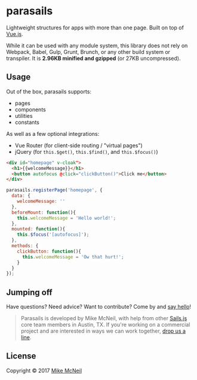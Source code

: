 # parasails

Lightweight structures for apps with more than one page.  Built on top of [Vue.js](https://vuejs.org).

While it can be used with any module system, this library does not rely on Webpack, Babel, Gulp, Grunt, Brunch, or any other build system or transpiler.  It is **2.96KB minified and gzipped** (or 27KB uncompressed).


## Usage

Out of the box, parasails supports:
 - pages
 - components
 - utilities
 - constants

As well as a few optional integrations:
 - Vue Router (for client-side routing / "virtual pages")
 - jQuery (for `this.$get()`, `this.$find()`, and `this.$focus()`)


```html
<div id="homepage" v-cloak">
  <h1>{{welcomeMessage}}</h1>
  <button autofocus @click="clickButton()">Click me</button>
</div>
```

```js
parasails.registerPage('homepage', {
  data: {
    welcomeMessage: ''
  },
  beforeMount: function(){
    this.welcomeMessage = 'Hello world!';
  },
  mounted: function(){
    this.$focus('[autofocus]');
  },
  methods: {
    clickButton: function(){
      this.welcomeMessage = 'Ow that hurt!';
    }
  }
});
```


## Jumping off

Have questions?  Need advice?  Want to contribute?  Come by and [say hello](https://sailsjs.com/support)!

> Parasails is developed by Mike McNeil, with help from other [Sails.js](https://sailsjs.com) core team members in Austin, TX.  If you're working on a commercial project and are interested in ways we can work together, [drop us a line](https://sailsjs.com/studio).


<!--
## More examples

#### Pages

Register a page:

```html
<div id="login" v-cloak>
  <div class="container">
    <h1 class="text-center">Sign in</h1>
    <div class="login-form-container">
      <hr/>
      <ajax-form action="login" :syncing.sync="syncing" :cloud-error.sync="cloudError" @after-submitting="afterSubmittingForm()" :handle-parsing="handleParsingForm">
        <div class="form-group">
          <input type="email" class="form-control" autofocus placeholder="Email Address" :class="[formErrors.emailAddress ? 'is-invalid' : '']" v-model.trim="formData.emailAddress">
          <div class="invalid-feedback" v-if="formErrors.emailAddress">Please provide a valid email address.</div>
        </div>
        <div class="form-group">
          <input type="password" class="form-control" placeholder="Password" :class="[formErrors.password ? 'is-invalid' : '']" v-model.trim="formData.password">
          <div class="invalid-feedback" v-if="formErrors.password">Please enter your password.</div>
        </div>
        <p class="text-danger" v-if="cloudError==='notFound'"><small>The credentials you entered are not associated with an account in our system. Please check your email and/or password and try again.</small></p>
        <p class="text-danger" v-else-if="cloudError"><small>An error occured while processing your request. Please check your information and try again, or <a href="/contact">contact support</a> if the error persists.</small></p>
        <div class="form-group">
          <ajax-button :syncing="syncing" class="btn-dark btn-lg btn-block">Sign in</ajax-button>
        </div>
      </ajax-form>
      <p class="text-center"><a href="/password/forgot">Forgot your password?</a></p>
    </div>
  </div>
</div>
<%- /* Expose locals as `window.SAILS_LOCALS` :: */ exposeLocalsToBrowser() %>
```


```js
parasails.registerPage('login', {

  //  ╔═╗╔╦╗╔═╗╔╦╗╔═╗
  //  ╚═╗ ║ ╠═╣ ║ ║╣
  //  ╚═╝ ╩ ╩ ╩ ╩ ╚═╝
  data: {

    // Main syncing/loading state for this page.
    syncing: false,

    // Form data
    formData: { /* … */ },

    // For tracking client-side validation errors in our form.
    // > Has property set to `true` for each invalid property in `formData`.
    formErrors: { /* … */ },

    // Server error state for the form
    cloudError: '',

  },


  //  ╦  ╦╔═╗╔═╗╔═╗╦ ╦╔═╗╦  ╔═╗
  //  ║  ║╠╣ ║╣ ║  ╚╦╝║  ║  ║╣
  //  ╩═╝╩╚  ╚═╝╚═╝ ╩ ╚═╝╩═╝╚═╝
  beforeMount: function(){
    _.extend(this, window.SAILS_LOCALS);
  },
  mounted: function() {

    this.$focus('[autofocus]');

  },


  //  ╔╦╗╔═╗╔╦╗╦ ╦╔═╗╔╦╗╔═╗
  //  ║║║║╣  ║ ╠═╣║ ║ ║║╚═╗
  //  ╩ ╩╚═╝ ╩ ╩ ╩╚═╝═╩╝╚═╝
  methods: {
    // …
  }
});
```


#### Components

Register a component:

```js
parasails.registerComponent('ajaxButton', {

  //  ╦╔╗╔╔╦╗╔═╗╦═╗╔═╗╔═╗╔═╗╔═╗
  //  ║║║║ ║ ║╣ ╠╦╝╠╣ ╠═╣║  ║╣
  //  ╩╝╚╝ ╩ ╚═╝╩╚═╚  ╩ ╩╚═╝╚═╝
  props: ['syncing'],

  //  ╔╦╗╔═╗╦═╗╦╔═╦ ╦╔═╗
  //  ║║║╠═╣╠╦╝╠╩╗║ ║╠═╝
  //  ╩ ╩╩ ╩╩╚═╩ ╩╚═╝╩
  template: `
  <button type="submit" class="btn ajax-button" :class="[syncing ? 'syncing' : '']">
    <span class="button-text" v-if="!syncing"><slot name="default">Submit</slot></span>
    <span class="button-loader clearfix" v-if="syncing">
      <slot name="syncing-state">
        <div class="loading-dot dot1"></div>
        <div class="loading-dot dot2"></div>
        <div class="loading-dot dot3"></div>
        <div class="loading-dot dot4"></div>
      </slot>
    </span>
  </button>
  `,

  //  ╔═╗╔╦╗╔═╗╔╦╗╔═╗
  //  ╚═╗ ║ ╠═╣ ║ ║╣
  //  ╚═╝ ╩ ╩ ╩ ╩ ╚═╝
  data: function (){
    return {
    };
  },

  //  ╦  ╦╔═╗╔═╗╔═╗╦ ╦╔═╗╦  ╔═╗
  //  ║  ║╠╣ ║╣ ║  ╚╦╝║  ║  ║╣
  //  ╩═╝╩╚  ╚═╝╚═╝ ╩ ╚═╝╩═╝╚═╝
  beforeMount: function() {

  },

  mounted: function (){

    // Log a warning if we're not inside of an <ajax-form>
    var $closestAncestralForm = this.$get().closest('form');
    if($closestAncestralForm.length === 0) {
      console.warn('Hmm... this <ajax-button> doesn\'t seem to be part of an <ajax-form>...');
    }

  },

  beforeDestroy: function() {

  },

  //  ╔╦╗╔═╗╔╦╗╦ ╦╔═╗╔╦╗╔═╗
  //  ║║║║╣  ║ ╠═╣║ ║ ║║╚═╗
  //  ╩ ╩╚═╝ ╩ ╩ ╩╚═╝═╩╝╚═╝
  methods: {

  }

});
```



#### Constants and utilities

Register a constant:

```js
// assets/js/constants/HELLO_MESSAGE_PREFIX.js
parasails.registerConstant('HELLO_MESSAGE_PREFIX', 'Oh hi, ');
```

Or an arbitrary utility function:

```js
parasails.registerUtility('getHelloMessage', function(firstName) {
  return `Oh hi, ${firstName}!`;
});
```

Then use them wherever you like:

```js
var getHelloMessage = parasails.require('getHelloMessage');

// …

console.log(getHelloMessage('Joaquin'));
```

-->

## License

Copyright &copy; 2017 [Mike McNeil](https://github.com/mikermcneil)

